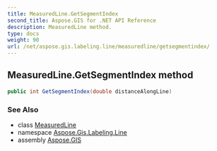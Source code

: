 ```yaml
---
title: MeasuredLine.GetSegmentIndex
second_title: Aspose.GIS for .NET API Reference
description: MeasuredLine method. 
type: docs
weight: 90
url: /net/aspose.gis.labeling.line/measuredline/getsegmentindex/
---
```

## MeasuredLine.GetSegmentIndex method

```csharp
public int GetSegmentIndex(double distanceAlongLine)
```

### See Also

* class [MeasuredLine](../)
* namespace [Aspose.Gis.Labeling.Line](../../measuredline/)
* assembly [Aspose.GIS](../../../)


